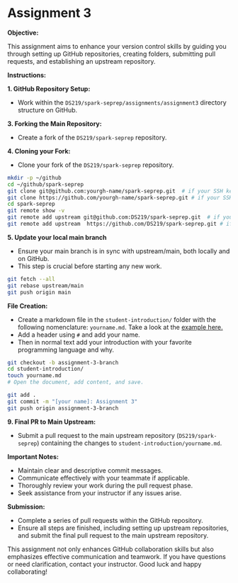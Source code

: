 # Assignment 3

**Objective:**

This assignment aims to enhance your version control skills by guiding you through setting up GitHub repositories, creating folders, submitting pull requests, and establishing an upstream repository.

**Instructions:**

**1. GitHub Repository Setup:**

   - Work within the `DS219/spark-seprep/assignments/assignment3` directory structure on GitHub.

**3. Forking the Main Repository:**

   - Create a fork of the `DS219/spark-seprep` repository.

**4. Cloning your Fork:**

   - Clone your fork of the `DS219/spark-seprep` repository.

   ```bash
   mkdir -p ~/github
   cd ~/github/spark-seprep
   git clone git@github.com:yourgh-name/spark-seprep.git  # if your SSH key is set correctly in GH
   git clone https://github.com/yourgh-name/spark-seprep.git # if your SSH key is not set correctly in GH
   cd spark-seprep
   git remote show -v
   git remote add upstream git@github.com:DS219/spark-seprep.git  # if your SSH key is set correctly in GH
   git remote add upstream  https://github.com/DS219/spark-seprep.git # if your SSH key is not set correctly in GH
   ```

**5. Update your local main branch**

   - Ensure your main branch is in sync with upstream/main, both locally and on GitHub.
   - This step is crucial before starting any new work.

   ```bash
   git fetch --all
   git rebase upstream/main
   git push origin main
   ```

**File Creation:**

   - Create a markdown file in the `student-introduction/` folder with the following nomenclature: `yourname.md`. Take a look at the [example here.](https://github.com/DS219/spark-seprep/blob/main/student-introduction/aakanksha.md) 
   - Add a header using `#` and add your name.
   - Then in normal text add your introduction with your favorite programming language and why. 

   ```bash
   git checkout -b assignment-3-branch
   cd student-introduction/
   touch yourname.md
   # Open the document, add content, and save.

   git add .
   git commit -m "[your name]: Assignment 3"
   git push origin assignment-3-branch
   ```

**9. Final PR to Main Upstream:**

   - Submit a pull request to the main upstream repository (`DS219/spark-seprep`) containing the changes to `student-introduction/yourname.md`.

**Important Notes:**

- Maintain clear and descriptive commit messages.
- Communicate effectively with your teammate if applicable.
- Thoroughly review your work during the pull request phase.
- Seek assistance from your instructor if any issues arise.

**Submission:**

- Complete a series of pull requests within the GitHub repository.
- Ensure all steps are finished, including setting up upstream repositories, and submit the final pull request to the main upstream repository.

This assignment not only enhances GitHub collaboration skills but also emphasizes effective communication and teamwork. If you have questions or need clarification, contact your instructor. Good luck and happy collaborating!
